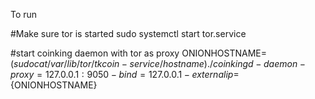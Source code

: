 To run

#Make sure tor is started
sudo systemctl start tor.service

#start coinking daemon with tor as proxy
ONIONHOSTNAME=$(sudo cat /var/lib/tor/tkcoin-service/hostname)
./coinkingd -daemon -proxy=127.0.0.1:9050 -bind=127.0.0.1 -externalip=${ONIONHOSTNAME}
